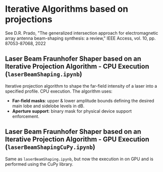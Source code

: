 # Iterative Algorithms based on projections

See D.R. Prado, "The generalized intersection approach for electromagnetic array antenna beam-shaping synthesis: a review," IEEE Access, vol. 10, pp. 87053-87068, 2022

## Laser Beam Fraunhofer Shaper based on an Iterative Projection Algorithm - CPU Execution (`laserBeamShaping.ipynb`)

Iterative projection algorithm to shape the far-field intensity of a laser into a specified profile. CPU execution. The algorithm uses:

- **Far-field masks**: upper & lower amplitude bounds defining the desired main lobe and sidelobe levels in dB.
- **Aperture support**: binary mask for physical device support enforcement.

## Laser Beam Fraunhofer Shaper based on an Iterative Projection Algorithm - GPU Execution (`laserBeamShapingCuPy.ipynb`)

Same as `laserBeamShaping.ipynb`, but now the execution in on GPU and is performed using the CuPy library.
